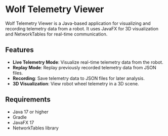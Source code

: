 # Wolf Telemetry Viewer

Wolf Telemetry Viewer is a Java-based application for visualizing and recording telemetry data from a robot. It uses JavaFX for 3D visualization and NetworkTables for real-time communication.

## Features

- **Live Telemetry Mode**: Visualize real-time telemetry data from the robot.
- **Replay Mode**: Replay previously recorded telemetry data from JSON files.
- **Recording**: Save telemetry data to JSON files for later analysis.
- **3D Visualization**: View robot wheel telemetry in a 3D scene.

## Requirements

- Java 17 or higher
- Gradle
- JavaFX 17
- NetworkTables library